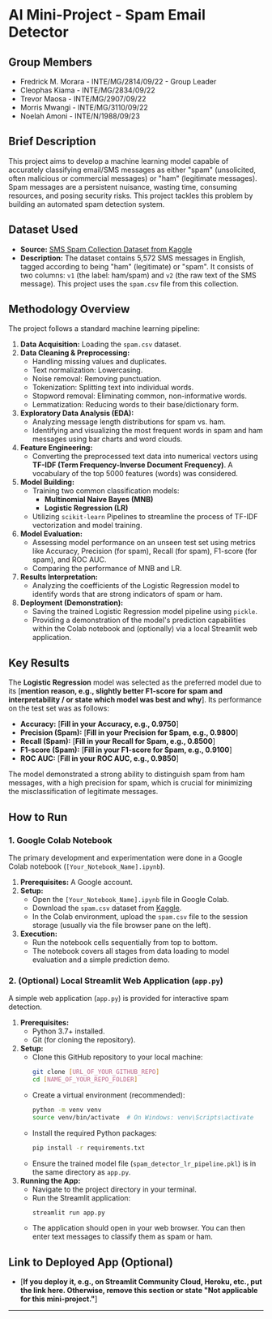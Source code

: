 # AI Mini-Project - Spam Email Detector

## Group Members
*   Fredrick M. Morara - INTE/MG/2814/09/22 - Group Leader
*   Cleophas Kiama - INTE/MG/2834/09/22
*   Trevor Maosa - INTE/MG/2907/09/22
*   Morris Mwangi - INTE/MG/3110/09/22
*   Noelah Amoni - INTE/N/1988/09/23

## Brief Description
This project aims to develop a machine learning model capable of accurately classifying email/SMS messages as either "spam" (unsolicited, often malicious or commercial messages) or "ham" (legitimate messages). Spam messages are a persistent nuisance, wasting time, consuming resources, and posing security risks. This project tackles this problem by building an automated spam detection system.

## Dataset Used
*   **Source:** [SMS Spam Collection Dataset from Kaggle](https://www.kaggle.com/uciml/sms-spam-collection-dataset)
*   **Description:** The dataset contains 5,572 SMS messages in English, tagged according to being "ham" (legitimate) or "spam". It consists of two columns: `v1` (the label: ham/spam) and `v2` (the raw text of the SMS message). This project uses the `spam.csv` file from this collection.

## Methodology Overview
The project follows a standard machine learning pipeline:
1.  **Data Acquisition:** Loading the `spam.csv` dataset.
2.  **Data Cleaning & Preprocessing:**
    *   Handling missing values and duplicates.
    *   Text normalization: Lowercasing.
    *   Noise removal: Removing punctuation.
    *   Tokenization: Splitting text into individual words.
    *   Stopword removal: Eliminating common, non-informative words.
    *   Lemmatization: Reducing words to their base/dictionary form.
3.  **Exploratory Data Analysis (EDA):**
    *   Analyzing message length distributions for spam vs. ham.
    *   Identifying and visualizing the most frequent words in spam and ham messages using bar charts and word clouds.
4.  **Feature Engineering:**
    *   Converting the preprocessed text data into numerical vectors using **TF-IDF (Term Frequency-Inverse Document Frequency)**. A vocabulary of the top 5000 features (words) was considered.
5.  **Model Building:**
    *   Training two common classification models:
        *   **Multinomial Naive Bayes (MNB)**
        *   **Logistic Regression (LR)**
    *   Utilizing `scikit-learn` Pipelines to streamline the process of TF-IDF vectorization and model training.
6.  **Model Evaluation:**
    *   Assessing model performance on an unseen test set using metrics like Accuracy, Precision (for spam), Recall (for spam), F1-score (for spam), and ROC AUC.
    *   Comparing the performance of MNB and LR.
7.  **Results Interpretation:**
    *   Analyzing the coefficients of the Logistic Regression model to identify words that are strong indicators of spam or ham.
8.  **Deployment (Demonstration):**
    *   Saving the trained Logistic Regression model pipeline using `pickle`.
    *   Providing a demonstration of the model's prediction capabilities within the Colab notebook and (optionally) via a local Streamlit web application.

## Key Results
The **Logistic Regression** model was selected as the preferred model due to its [**mention reason, e.g., slightly better F1-score for spam and interpretability / or state which model was best and why**].
Its performance on the test set was as follows:
*   **Accuracy:** [**Fill in your Accuracy, e.g., 0.9750**]
*   **Precision (Spam):** [**Fill in your Precision for Spam, e.g., 0.9800**]
*   **Recall (Spam):** [**Fill in your Recall for Spam, e.g., 0.8500**]
*   **F1-score (Spam):** [**Fill in your F1-score for Spam, e.g., 0.9100**]
*   **ROC AUC:** [**Fill in your ROC AUC, e.g., 0.9850**]

The model demonstrated a strong ability to distinguish spam from ham messages, with a high precision for spam, which is crucial for minimizing the misclassification of legitimate messages.

## How to Run

### 1. Google Colab Notebook
The primary development and experimentation were done in a Google Colab notebook (`[Your_Notebook_Name].ipynb`).
1.  **Prerequisites:** A Google account.
2.  **Setup:**
    *   Open the `[Your_Notebook_Name].ipynb` file in Google Colab.
    *   Download the `spam.csv` dataset from [Kaggle](https://www.kaggle.com/uciml/sms-spam-collection-dataset).
    *   In the Colab environment, upload the `spam.csv` file to the session storage (usually via the file browser pane on the left).
3.  **Execution:**
    *   Run the notebook cells sequentially from top to bottom.
    *   The notebook covers all stages from data loading to model evaluation and a simple prediction demo.

### 2. (Optional) Local Streamlit Web Application (`app.py`)
A simple web application (`app.py`) is provided for interactive spam detection.
1.  **Prerequisites:**
    *   Python 3.7+ installed.
    *   Git (for cloning the repository).
2.  **Setup:**
    *   Clone this GitHub repository to your local machine:
        ```bash
        git clone [URL_OF_YOUR_GITHUB_REPO]
        cd [NAME_OF_YOUR_REPO_FOLDER]
        ```
    *   Create a virtual environment (recommended):
        ```bash
        python -m venv venv
        source venv/bin/activate  # On Windows: venv\Scripts\activate
        ```
    *   Install the required Python packages:
        ```bash
        pip install -r requirements.txt
        ```
    *   Ensure the trained model file (`spam_detector_lr_pipeline.pkl`) is in the same directory as `app.py`.
3.  **Running the App:**
    *   Navigate to the project directory in your terminal.
    *   Run the Streamlit application:
        ```bash
        streamlit run app.py
        ```
    *   The application should open in your web browser. You can then enter text messages to classify them as spam or ham.

## Link to Deployed App (Optional)
*   [**If you deploy it, e.g., on Streamlit Community Cloud, Heroku, etc., put the link here. Otherwise, remove this section or state "Not applicable for this mini-project."**]

---